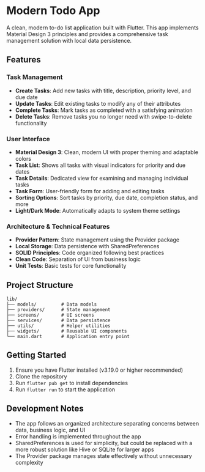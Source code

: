 # Modern Todo App

A clean, modern to-do list application built with Flutter. This app implements Material Design 3 principles and provides a comprehensive task management solution with local data persistence.

## Features

### Task Management

- **Create Tasks**: Add new tasks with title, description, priority level, and due date
- **Update Tasks**: Edit existing tasks to modify any of their attributes
- **Complete Tasks**: Mark tasks as completed with a satisfying animation
- **Delete Tasks**: Remove tasks you no longer need with swipe-to-delete functionality

### User Interface

- **Material Design 3**: Clean, modern UI with proper theming and adaptable colors
- **Task List**: Shows all tasks with visual indicators for priority and due dates
- **Task Details**: Dedicated view for examining and managing individual tasks
- **Task Form**: User-friendly form for adding and editing tasks
- **Sorting Options**: Sort tasks by priority, due date, completion status, and more
- **Light/Dark Mode**: Automatically adapts to system theme settings

### Architecture & Technical Features

- **Provider Pattern**: State management using the Provider package
- **Local Storage**: Data persistence with SharedPreferences
- **SOLID Principles**: Code organized following best practices
- **Clean Code**: Separation of UI from business logic
- **Unit Tests**: Basic tests for core functionality

## Project Structure

```
lib/
├── models/         # Data models
├── providers/      # State management
├── screens/        # UI screens
├── services/       # Data persistence
├── utils/          # Helper utilities
├── widgets/        # Reusable UI components
└── main.dart       # Application entry point
```

## Getting Started

1. Ensure you have Flutter installed (v3.19.0 or higher recommended)
2. Clone the repository
3. Run `flutter pub get` to install dependencies
4. Run `flutter run` to start the application

## Development Notes

- The app follows an organized architecture separating concerns between data, business logic, and UI
- Error handling is implemented throughout the app
- SharedPreferences is used for simplicity, but could be replaced with a more robust solution like Hive or SQLite for larger apps
- The Provider package manages state effectively without unnecessary complexity
